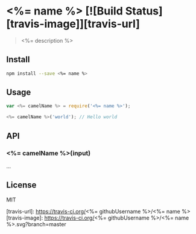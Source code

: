 # <%= name %> [![Build Status][travis-image]][travis-url]

> <%= description %>

## Install

```sh
npm install --save <%= name %>
```

## Usage

```js
var <%= camelName %> = require('<%= name %>');

<%= camelName %>('world'); // Hello world
```

## API

### <%= camelName %>(input)

...

## License

MIT

[travis-url]: https://travis-ci.org/<%= githubUsername %>/<%= name %>
[travis-image]: https://travis-ci.org/<%= githubUsername %>/<%= name %>.svg?branch=master
